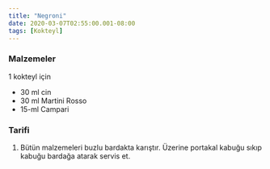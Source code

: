 ```yaml
---
title: "Negroni"
date: 2020-03-07T02:55:00.001-08:00
tags: [Kokteyl]
---
```


### Malzemeler

1 kokteyl için

- 30 ml cin
- 30 ml Martini Rosso
- 15-ml Campari

### Tarifi

1. Bütün malzemeleri buzlu bardakta karıştır. Üzerine portakal kabuğu sıkıp kabuğu bardağa atarak servis et.
